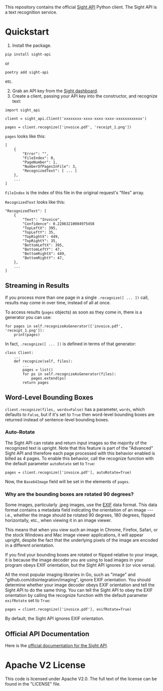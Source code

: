 This repository contains the official [Sight API](https://siftrics.com/) Python client. The Sight API is a text recognition service.

# Quickstart

1. Install the package.

```
pip install sight-api
```

or

```
poetry add sight-api
```

etc.

2. Grab an API key from the [Sight dashboard](https://siftrics.com/).
3. Create a client, passing your API key into the constructor, and recognize text:

```
import sight_api

client = sight_api.Client('xxxxxxxx-xxxx-xxxx-xxxx-xxxxxxxxxxxx')

pages = client.recognize(['invoice.pdf', 'receipt_1.png'])
```

`pages` looks like this:

```
[
    {
        "Error": "",
        "FileIndex": 0,
        "PageNumber": 1,
        "NumberOfPagesInFile": 3,
        "RecognizedText": [ ... ]
    },
    ...
]
```

`FileIndex` is the index of this file in the original request's "files" array.

`RecognizedText` looks like this:

```
"RecognizedText": [
    {
        "Text": "Invoice",
        "Confidence": 0.22863210084975458
        "TopLeftX": 395,
        "TopLeftY": 35,
        "TopRightX": 449,
        "TopRightY": 35,
        "BottomLeftX": 395,
        "BottomLeftY": 47,
        "BottomRightX": 449,
        "BottomRightY": 47,
    },
    ...
]
```

## Streaming in Results

If you process more than one page in a single `.recognize([ ... ])` call, results may come in over time, instead of all at once.

To access results (`pages` objects) as soon as they come in, there is a generator you can use:

```
for pages in self.recognizeAsGenerator(['invoice.pdf', 'receipt_1.png']):
    print(pages)
```

In fact, `.recognize([ ... ])` is defined in terms of that generator:

```
class Client:
    ...
    def recognize(self, files):
        ...
        pages = list()
        for ps in self.recognizeAsGenerator(files):
            pages.extend(ps)
        return pages
```

## Word-Level Bounding Boxes

`client.recognize(files, words=False)` has a parameter, `words`, which defaults to `False`, but if it's set to `True` then word-level bounding boxes are returned instead of sentence-level bounding boxes.

### Auto-Rotate

The Sight API can rotate and return input images so the majority of the recognized text is upright. Note that this feature is part of the "Advanced" Sight API and therefore each page processed with this behavior enabled is billed as 4 pages. To enable this behavior, call the recognize function with the default parameter `autoRotate` set to `True`:

```
pages = client.recognize(['invoice.pdf'], autoRotate=True)
```

Now, the `Base64Image` field will be set in the elements of `pages`.

### Why are the bounding boxes are rotated 90 degrees?

Some images, particularly .jpeg images, use the [EXIF](https://en.wikipedia.org/wiki/Exif) data format. This data format contains a metadata field indicating the orientation of an image --- i.e., whether the image should be rotated 90 degrees, 180 degrees, flipped horizontally, etc., when viewing it in an image viewer.

This means that when you view such an image in Chrome, Firefox, Safari, or the stock Windows and Mac image viewer applications, it will appear upright, despite the fact that the underlying pixels of the image are encoded in a different orientation.

If you find your bounding boxes are rotated or flipped relative to your image, it is because the image decoder you are using to load images in your program obeys EXIF orientation, but the Sight API ignores it (or vice versa).

All the most popular imaging libraries in Go, such as "image" and "github.com/disintegration/imaging", ignore EXIF orientation. You should determine whether your image decoder obeys EXIF orientation and tell the Sight API to do the same thing. You can tell the Sight API to obey the EXIF orientation by calling the recognize function with the default parameter `exifRotate` set to `True`:

```
pages = client.recognize(['invoice.pdf'], exifRotate=True)
```

By default, the Sight API ignores EXIF orientation.

## Official API Documentation

Here is the [official documentation for the Sight API](https://siftrics.com/docs/sight.html).

# Apache V2 License

This code is licensed under Apache V2.0. The full text of the license can be found in the "LICENSE" file.
